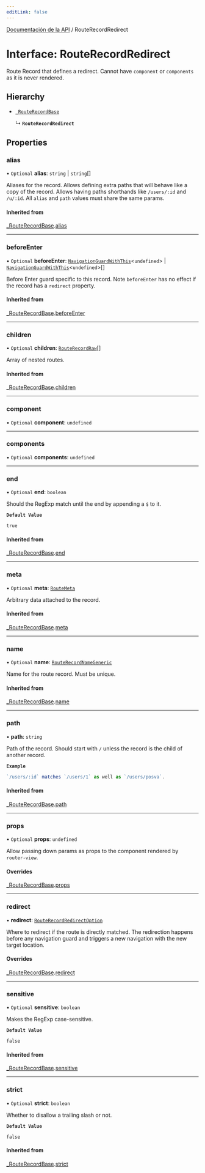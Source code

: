 ```yaml
---
editLink: false
---
```


[Documentación de la API](../index.md) / RouteRecordRedirect

# Interface: RouteRecordRedirect

Route Record that defines a redirect. Cannot have `component` or `components`
as it is never rendered.

## Hierarchy

- [`_RouteRecordBase`](RouteRecordBase.md)

  ↳ **`RouteRecordRedirect`**

## Properties

### alias

• `Optional` **alias**: `string` \| `string`[]

Aliases for the record. Allows defining extra paths that will behave like a
copy of the record. Allows having paths shorthands like `/users/:id` and
`/u/:id`. All `alias` and `path` values must share the same params.

#### Inherited from

[\_RouteRecordBase](RouteRecordBase.md).[alias](RouteRecordBase.md#alias)

---

### beforeEnter

• `Optional` **beforeEnter**: [`NavigationGuardWithThis`](NavigationGuardWithThis.md)\<`undefined`\> \| [`NavigationGuardWithThis`](NavigationGuardWithThis.md)\<`undefined`\>[]

Before Enter guard specific to this record. Note `beforeEnter` has no
effect if the record has a `redirect` property.

#### Inherited from

[\_RouteRecordBase](RouteRecordBase.md).[beforeEnter](RouteRecordBase.md#beforeEnter)

---

### children

• `Optional` **children**: [`RouteRecordRaw`](../index.md#RouteRecordRaw)[]

Array of nested routes.

#### Inherited from

[\_RouteRecordBase](RouteRecordBase.md).[children](RouteRecordBase.md#children)

---

### component

• `Optional` **component**: `undefined`

---

### components

• `Optional` **components**: `undefined`

---

### end

• `Optional` **end**: `boolean`

Should the RegExp match until the end by appending a `$` to it.

**`Default Value`**

`true`

#### Inherited from

[\_RouteRecordBase](RouteRecordBase.md).[end](RouteRecordBase.md#end)

---

### meta

• `Optional` **meta**: [`RouteMeta`](RouteMeta.md)

Arbitrary data attached to the record.

#### Inherited from

[\_RouteRecordBase](RouteRecordBase.md).[meta](RouteRecordBase.md#meta)

---

### name

• `Optional` **name**: [`RouteRecordNameGeneric`](../index.md#RouteRecordNameGeneric)

Name for the route record. Must be unique.

#### Inherited from

[\_RouteRecordBase](RouteRecordBase.md).[name](RouteRecordBase.md#name)

---

### path

• **path**: `string`

Path of the record. Should start with `/` unless the record is the child of
another record.

**`Example`**

```ts
`/users/:id` matches `/users/1` as well as `/users/posva`.
```

#### Inherited from

[\_RouteRecordBase](RouteRecordBase.md).[path](RouteRecordBase.md#path)

---

### props

• `Optional` **props**: `undefined`

Allow passing down params as props to the component rendered by `router-view`.

#### Overrides

[\_RouteRecordBase](RouteRecordBase.md).[props](RouteRecordBase.md#props)

---

### redirect

• **redirect**: [`RouteRecordRedirectOption`](../index.md#RouteRecordRedirectOption)

Where to redirect if the route is directly matched. The redirection happens
before any navigation guard and triggers a new navigation with the new
target location.

#### Overrides

[\_RouteRecordBase](RouteRecordBase.md).[redirect](RouteRecordBase.md#redirect)

---

### sensitive

• `Optional` **sensitive**: `boolean`

Makes the RegExp case-sensitive.

**`Default Value`**

`false`

#### Inherited from

[\_RouteRecordBase](RouteRecordBase.md).[sensitive](RouteRecordBase.md#sensitive)

---

### strict

• `Optional` **strict**: `boolean`

Whether to disallow a trailing slash or not.

**`Default Value`**

`false`

#### Inherited from

[\_RouteRecordBase](RouteRecordBase.md).[strict](RouteRecordBase.md#strict)
